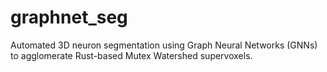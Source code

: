 # graphnet_seg
Automated 3D neuron segmentation using Graph Neural Networks (GNNs) to agglomerate Rust-based Mutex Watershed supervoxels.
